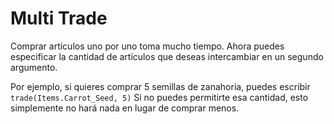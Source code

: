 # Multi Trade
Comprar artículos uno por uno toma mucho tiempo. Ahora puedes especificar la cantidad de artículos que deseas intercambiar en un segundo argumento.

Por ejemplo, si quieres comprar 5 semillas de zanahoria, puedes escribir
`trade(Items.Carrot_Seed, 5)`
Si no puedes permitirte esa cantidad, esto simplemente no hará nada en lugar de comprar menos.

